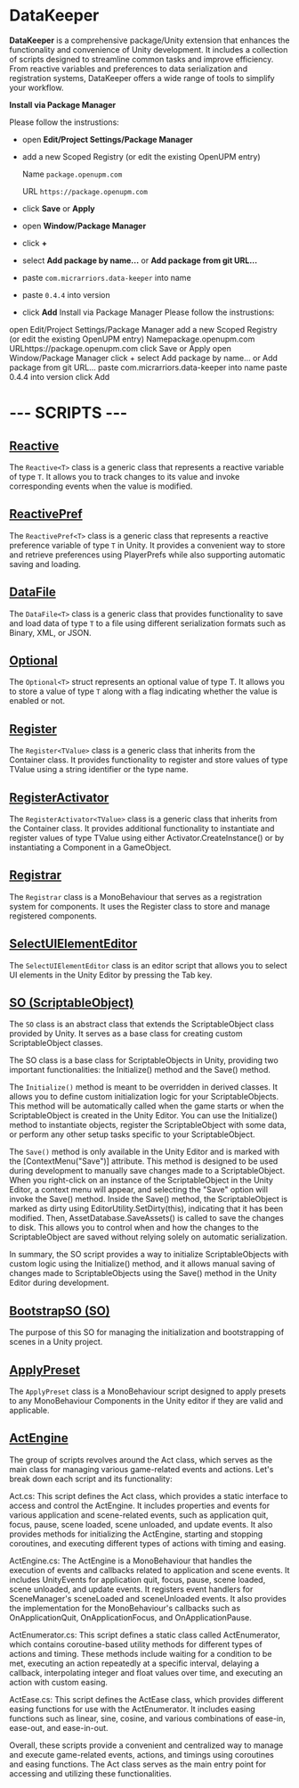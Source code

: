 # **DataKeeper**

**DataKeeper** is a comprehensive package/Unity extension that enhances the functionality and convenience of Unity development. It includes a collection of scripts designed to streamline common tasks and improve efficiency. From reactive variables and preferences to data serialization and registration systems, DataKeeper offers a wide range of tools to simplify your workflow.

**Install via Package Manager**

Please follow the instrustions:

-   open  **Edit/Project Settings/Package Manager**
-   add a new Scoped Registry (or edit the existing OpenUPM entry)
    
    Name
    `package.openupm.com`
    
    URL
    `https://package.openupm.com`
    
-   click  **Save**  or  **Apply**
-   open  **Window/Package Manager**
-   click  **+**
-   select  **Add package by name...**  or  **Add package from git URL...**
-   paste  `com.micrarriors.data-keeper`  into name
-   paste  `0.4.4`  into version
-   click  **Add**
Install via Package Manager
Please follow the instrustions:

open Edit/Project Settings/Package Manager
add a new Scoped Registry (or edit the existing OpenUPM entry)
Namepackage.openupm.com
URLhttps://package.openupm.com
click Save or Apply
open Window/Package Manager
click +
select Add package by name... or Add package from git URL...
paste com.micrarriors.data-keeper into name
paste 0.4.4 into version
click Add

# --- SCRIPTS ---

## [Reactive<T>](https://github.com/Allasstar/DataKeeper/blob/main/Assets/DataKeeper/Generic/Reactive.cs)

The `Reactive<T>` class is a generic class that represents a reactive variable of type `T`. It allows you to track changes to its value and invoke corresponding events when the value is modified.

## [ReactivePref<T>](https://github.com/Allasstar/DataKeeper/blob/main/Assets/DataKeeper/Generic/ReactivePref.cs)

The `ReactivePref<T>` class is a generic class that represents a reactive preference variable of type `T` in Unity. It provides a convenient way to store and retrieve preferences using PlayerPrefs while also supporting automatic saving and loading.

## [DataFile<T>](https://github.com/Allasstar/DataKeeper/blob/main/Assets/DataKeeper/Generic/DataFile.cs)

The `DataFile<T>` class is a generic class that provides functionality to save and load data of type `T` to a file using different serialization formats such as Binary, XML, or JSON.

## [Optional<T>](https://github.com/Allasstar/DataKeeper/blob/main/Assets/DataKeeper/Generic/Optional.cs)

The `Optional<T>` struct represents an optional value of type T. It allows you to store a value of type `T` along with a flag indicating whether the value is enabled or not.

## [Register<TValue>](https://github.com/Allasstar/DataKeeper/blob/main/Assets/DataKeeper/Generic/Register.cs)
The `Register<TValue>` class is a generic class that inherits from the Container<TValue> class. It provides functionality to register and store values of type TValue using a string identifier or the type name.

## [RegisterActivator<TValue>](https://github.com/Allasstar/DataKeeper/blob/main/Assets/DataKeeper/Generic/RegisterActivator.cs)
The `RegisterActivator<TValue>` class is a generic class that inherits from the Container<TValue> class. It provides additional functionality to instantiate and register values of type TValue using either Activator.CreateInstance<T>() or by instantiating a Component in a GameObject.

## [Registrar](https://github.com/Allasstar/DataKeeper/blob/main/Assets/DataKeeper/Components/Registrar.cs)
The `Registrar` class is a MonoBehaviour that serves as a registration system for components. It uses the Register<Component> class to store and manage registered components.

## [SelectUIElementEditor](https://github.com/Allasstar/DataKeeper/blob/main/Assets/DataKeeper/Editor/SellectUIElementEditor.cs)
The `SelectUIElementEditor` class is an editor script that allows you to select UI elements in the Unity Editor by pressing the Tab key.

## [SO (ScriptableObject)](https://github.com/Allasstar/DataKeeper/blob/main/Assets/DataKeeper/Base/SO.cs)
The `SO` class is an abstract class that extends the ScriptableObject class provided by Unity. It serves as a base class for creating custom ScriptableObject classes.

The SO class is a base class for ScriptableObjects in Unity, providing two important functionalities: the Initialize() method and the Save() method.

The `Initialize()` method is meant to be overridden in derived classes. It allows you to define custom initialization logic for your ScriptableObjects. This method will be automatically called when the game starts or when the ScriptableObject is created in the Unity Editor. You can use the Initialize() method to instantiate objects, register the ScriptableObject with some data, or perform any other setup tasks specific to your ScriptableObject.

The `Save()` method is only available in the Unity Editor and is marked with the [ContextMenu("Save")] attribute. This method is designed to be used during development to manually save changes made to a ScriptableObject. When you right-click on an instance of the ScriptableObject in the Unity Editor, a context menu will appear, and selecting the "Save" option will invoke the Save() method. Inside the Save() method, the ScriptableObject is marked as dirty using EditorUtility.SetDirty(this), indicating that it has been modified. Then, AssetDatabase.SaveAssets() is called to save the changes to disk. This allows you to control when and how the changes to the ScriptableObject are saved without relying solely on automatic serialization.

In summary, the SO script provides a way to initialize ScriptableObjects with custom logic using the Initialize() method, and it allows manual saving of changes made to ScriptableObjects using the Save() method in the Unity Editor during development.

## [BootstrapSO (SO)](https://github.com/Allasstar/DataKeeper/blob/main/Assets/DataKeeper/Extra/BootstrapSO.cs)
The purpose of this SO for managing the initialization and bootstrapping of scenes in a Unity project. 

## [ApplyPreset](https://github.com/Allasstar/DataKeeper/blob/main/Assets/DataKeeper/UI/ApplyPreset.cs)
The `ApplyPreset` class is a MonoBehaviour script designed to apply presets to any MonoBehaviour Components in the Unity editor if they are valid and applicable.

## [ActEngine](https://github.com/Allasstar/DataKeeper/tree/main/Assets/DataKeeper/Extra/ActCore)

The group of scripts revolves around the Act class, which serves as the main class for managing various game-related events and actions. Let's break down each script and its functionality:

Act.cs: This script defines the Act class, which provides a static interface to access and control the ActEngine. It includes properties and events for various application and scene-related events, such as application quit, focus, pause, scene loaded, scene unloaded, and update events. It also provides methods for initializing the ActEngine, starting and stopping coroutines, and executing different types of actions with timing and easing.

ActEngine.cs: The ActEngine is a MonoBehaviour that handles the execution of events and callbacks related to application and scene events. It includes UnityEvents for application quit, focus, pause, scene loaded, scene unloaded, and update events. It registers event handlers for SceneManager's sceneLoaded and sceneUnloaded events. It also provides the implementation for the MonoBehaviour's callbacks such as OnApplicationQuit, OnApplicationFocus, and OnApplicationPause.

ActEnumerator.cs: This script defines a static class called ActEnumerator, which contains coroutine-based utility methods for different types of actions and timing. These methods include waiting for a condition to be met, executing an action repeatedly at a specific interval, delaying a callback, interpolating integer and float values over time, and executing an action with custom easing.

ActEase.cs: This script defines the ActEase class, which provides different easing functions for use with the ActEnumerator. It includes easing functions such as linear, sine, cosine, and various combinations of ease-in, ease-out, and ease-in-out.

Overall, these scripts provide a convenient and centralized way to manage and execute game-related events, actions, and timings using coroutines and easing functions. The Act class serves as the main entry point for accessing and utilizing these functionalities.
